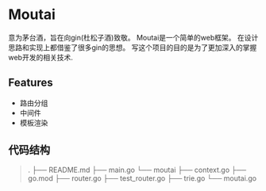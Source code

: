 # Moutai 
意为茅台酒，旨在向gin(杜松子酒)致敬。
Moutai是一个简单的web框架。
在设计思路和实现上都借鉴了很多gin的思想。
写这个项目的目的是为了更加深入的掌握web开发的相关技术.
## Features
* 路由分组
* 中间件
* 模板渲染
## 代码结构
>.
├── README.md
├── main.go
└── moutai
    ├── context.go
    ├── go.mod
    ├── router.go
    ├── test_router.go
    ├── trie.go
    └── moutai.go

